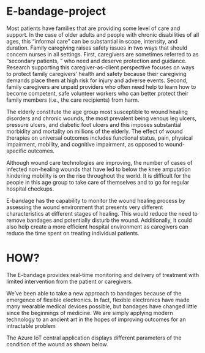 # E-bandage-project
Most patients have families that are providing some level of care and support. In the case of older adults and people with chronic disabilities of all ages, this “informal care” can be substantial in scope, intensity, and duration. Family caregiving raises safety issues in two ways that should concern nurses in all settings. First, caregivers are sometimes referred to as “secondary patients, ” who need and deserve protection and guidance. Research supporting this caregiver-as-client perspective focuses on ways to protect family caregivers’ health and safety because their caregiving demands place them at high risk for injury and adverse events. Second, family caregivers are unpaid providers who often need help to learn how to become competent, safe volunteer workers who can better protect their family members (i.e., the care recipients) from harm.

The elderly constitute the age group most susceptible to wound healing disorders and chronic wounds, the most prevalent being venous leg ulcers, pressure ulcers, and diabetic foot ulcers and this imposes substantial morbidity and mortality on millions of the elderly. The effect of wound therapies on universal outcomes includes functional status, pain, physical impairment, mobility, and cognitive impairment, as opposed to wound-specific outcomes.

Although wound care technologies are improving, the number of cases of infected non-healing wounds that have led to below the knee amputation hindering mobility is on the rise throughout the world. It is difficult for the people in this age group to take care of themselves and to go for regular hospital checkups.

E-bandage has the capability to monitor the wound healing process by assessing the wound environment that presents very different characteristics at different stages of healing. This would reduce the need to remove bandages and potentially disturb the wound. Additionally, it could also help create a more efficient hospital environment as caregivers can reduce the time spent on treating individual patients.

# HOW?

The E-bandage provides real-time monitoring and delivery of treatment with limited intervention from the patient or caregivers.

We’ve been able to take a new approach to bandages because of the emergence of flexible electronics. In fact, flexible electronics have made many wearable medical devices possible, but bandages have changed little since the beginnings of medicine. We are simply applying modern technology to an ancient art in the hopes of improving outcomes for an intractable problem

The Azure IoT central application displays different parameters of the condition of the wound as shown below.
